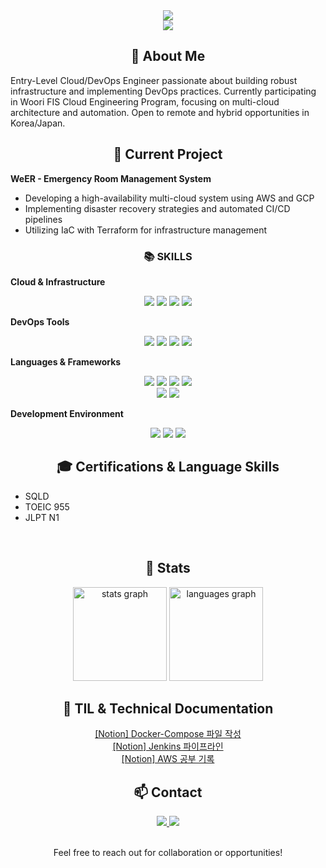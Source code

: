 <div align=center>
	<img src="https://capsule-render.vercel.app/api?type=waving&color=gradient&height=200&section=header&text=AYLEE%20Github&fontSize=90" />	
</div>

<div align=center>
<a href="https://hits.seeyoufarm.com"><img src="https://hits.seeyoufarm.com/api/count/incr/badge.svg?url=https%3A%2F%2Fgithub.com%2Fayleeee&count_bg=%23FDC9DB&title_bg=%23FFA9A9&icon=&icon_color=%23919090&title=hits&edge_flat=false"/></a>
</div>

<div align=center>
	<h2>👋 About Me</h2>
</div>

Entry-Level Cloud/DevOps Engineer passionate about building robust infrastructure and implementing DevOps practices. Currently participating in Woori FIS Cloud Engineering Program, focusing on multi-cloud architecture and automation. Open to remote and hybrid opportunities in Korea/Japan.

<div align=center>
	<h2>🎯 Current Project</h2>
</div>

**WeER - Emergency Room Management System**
- Developing a high-availability multi-cloud system using AWS and GCP
- Implementing disaster recovery strategies and automated CI/CD pipelines
- Utilizing IaC with Terraform for infrastructure management

<div align=center>
	<h3>📚 SKILLS </h3>
</div>

**Cloud & Infrastructure**
<div align="center">
	<img src="https://img.shields.io/badge/AWS-232F3E?style=flat&logo=AmazonAWS&logoColor=white" />
	<img src="https://img.shields.io/badge/GCP-4285F4?style=flat&logo=GoogleCloud&logoColor=white" />
	<img src="https://img.shields.io/badge/Docker-2496ED?style=flat&logo=Docker&logoColor=white" />
	<img src="https://img.shields.io/badge/Kubernetes-326CE5?style=flat&logo=Kubernetes&logoColor=white" />
</div>

**DevOps Tools**
<div align="center">
	<img src="https://img.shields.io/badge/Jenkins-D24939?style=flat&logo=Jenkins&logoColor=white" />
	<img src="https://img.shields.io/badge/Terraform-7B42BC?style=flat&logo=Terraform&logoColor=white" />
	<img src="https://img.shields.io/badge/SonarQube-4E9BCD?style=flat&logo=SonarQube&logoColor=white" />
	<img src="https://img.shields.io/badge/NGINX-009639?style=flat&logo=NGINX&logoColor=white" />
</div>

**Languages & Frameworks**
<div align="center">
	<img src="https://img.shields.io/badge/Java-007396?style=flat&logo=Conda-Forge&logoColor=white" />
	<img src="https://img.shields.io/badge/Spring-6DB33F?style=flat&logo=Spring&logoColor=white" />
	<img src="https://img.shields.io/badge/Python-3776AB?style=flat&logo=Python&logoColor=white" />
	<img src="https://img.shields.io/badge/React-61DAFB?style=flat&logo=React&logoColor=black" />
	<br>
	<img src="https://img.shields.io/badge/Node.js-339933?style=flat-square&logo=Node.js&logoColor=white"/>
	<img src="https://img.shields.io/badge/django-092E20?style=flat-square&logo=django&logoColor=white"/>
</div>

**Development Environment**
<div align="center">
	<img src="https://img.shields.io/badge/Linux-FCC624?style=flat&logo=Linux&logoColor=black" />
	<img src="https://img.shields.io/badge/GitHub-181717?style=flat&logo=GitHub&logoColor=white" />
	<img src="https://img.shields.io/badge/Visual%20Studio%20Code-007ACC?style=flat&logo=VisualStudioCode&logoColor=white" />
</div>

<div align=center>
	<h2>🎓 Certifications & Language Skills</h2>
</div>

- SQLD 
- TOEIC 955
- JLPT N1

<br>
<div align=center><h2>🦾 Stats</h2></div>
<div align="center">
  <img src="https://github-readme-stats.vercel.app/api?username=ayleeee&hide_title=false&hide_rank=false&show_icons=true&include_all_commits=true&count_private=true&hide=stars&disable_animations=true&theme=dracula&hide_border=false&order=1" height="150" alt="stats graph" />
  <img src="https://github-readme-stats.vercel.app/api/top-langs?username=ayleeee&hide_title=false&layout=compact&card_width=320&langs_count=5&disable_animations=true&theme=dracula&hide_border=false&order=2" height="150" alt="languages graph" />
</div>

<div align=center><h2>🌱 TIL & Technical Documentation</h2></div>
<div align="center">
<a href="https://gray-bearberry-e09.notion.site/Docker-Compose-11a8e70c3c8d802c9dbff225d0ad9e86?pvs=74">[Notion] Docker-Compose 파일 작성</a><br>
<a href="https://gray-bearberry-e09.notion.site/Jenkins-11d8e70c3c8d8065acdcce87b1bfc05e">[Notion] Jenkins 파이프라인 </a><br>
<a href="https://gray-bearberry-e09.notion.site/AWS-1438e70c3c8d8067a68edf8a008fc033?pvs=4">[Notion] AWS 공부 기록 </a>
</div>

<div align=center>
	<h2>📫 Contact</h2>
</div>
<div align="center">
	<a href="mailto:mercurithe23@gmail.com">
		<img src="https://img.shields.io/badge/Gmail-EA4335?style=flat&logo=Gmail&logoColor=white" />
	</a>
	<a href="https://www.instagram.com/aqu_woa">
		<img src="https://img.shields.io/badge/Instagram-E4405F?style=flat&logo=Instagram&logoColor=white" />
	</a>
	<br><br>
	<p>Feel free to reach out for collaboration or opportunities!</p>
</div>
